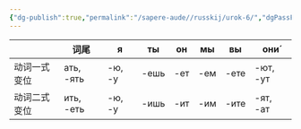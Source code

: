 ```yaml
---
{"dg-publish":true,"permalink":"/sapere-aude//russkij/urok-6/","dgPassFrontmatter":true}
---
```



|  | 词尾 | я | ты | он | мы | вы | они́ |
| ---- | ---- | ---- | ---- | ---- | ---- | ---- | ---- |
| 动词一式变位 | ать, -ять | -ю, -у | -ешь | -ет | -ем | -ете | -ют, -ут |
| 动词二式变位 | ить, -еть | -ю, -у | -ишь | -ит | -им | -ите | -ят, -ат |
